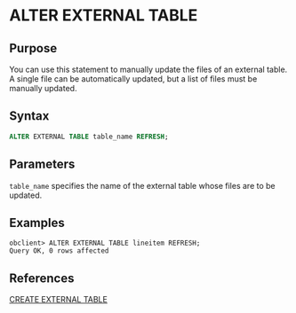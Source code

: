 # ALTER EXTERNAL TABLE

## Purpose

You can use this statement to manually update the files of an external table. A single file can be automatically updated, but a list of files must be manually updated.


## Syntax

```sql
ALTER EXTERNAL TABLE table_name REFRESH;
```

## Parameters

`table_name` specifies the name of the external table whose files are to be updated.

## Examples

```shell
obclient> ALTER EXTERNAL TABLE lineitem REFRESH;
Query OK, 0 rows affected
```

## References

[CREATE EXTERNAL TABLE](../100.ddl-of-oracle-mode/1600.create-external-table-of-oracle-mode.md)
